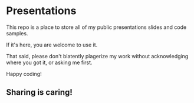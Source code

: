 # Presentations

This repo is a place to store all of my public presentations slides and code samples. 

If it's here, you are welcome to use it.

That said, please don't blatently plagerize my work without acknowledging where you got it, or asking me first.

Happy coding!

## Sharing is caring!
